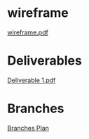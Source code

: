 # wireframe
[wireframe.pdf](./plan/wireframes.pdf)

# Deliverables
[Deliverable 1.pdf](./deliverables/Deliverable_1.pdf)

# Branches
[Branches Plan](./plan/branch_plan.md)

